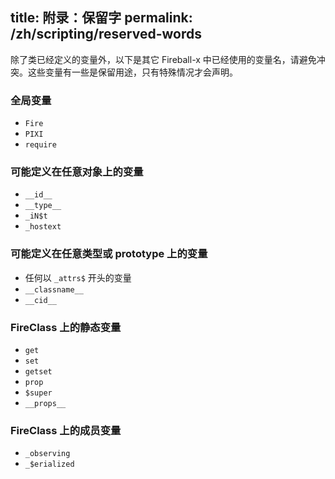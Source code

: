 title: 附录：保留字
permalink: /zh/scripting/reserved-words
---

除了类已经定义的变量外，以下是其它 Fireball-x 中已经使用的变量名，请避免冲突。这些变量有一些是保留用途，只有特殊情况才会声明。

### 全局变量

- `Fire`
- `PIXI`
- `require`

### 可能定义在任意对象上的变量

- `__id__`
- `__type__`
- `_iN$t`
- `_hostext`

### 可能定义在任意类型或 prototype 上的变量

- 任何以 `_attrs$` 开头的变量
- `__classname__`
- `__cid__`

### FireClass 上的静态变量

- `get`
- `set`
- `getset`
- `prop`
- `$super`
- `__props__`

### FireClass 上的成员变量

- `_observing`
- `_$erialized`
